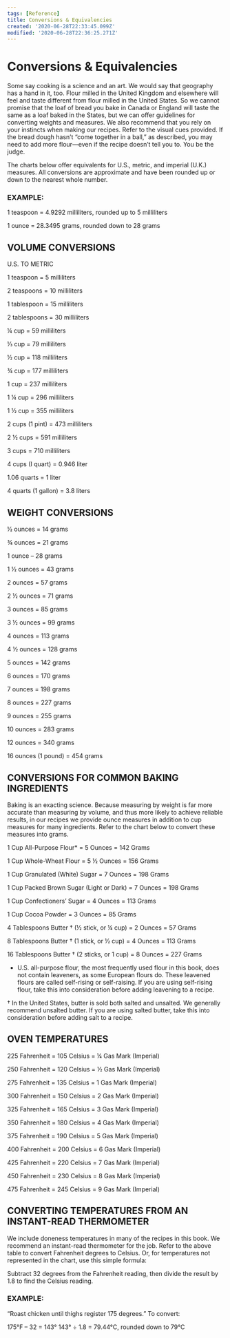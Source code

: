 ```yaml
---
tags: [Reference]
title: Conversions & Equivalencies
created: '2020-06-28T22:33:45.099Z'
modified: '2020-06-28T22:36:25.271Z'
---
```


# Conversions & Equivalencies

Some say cooking is a science and an art. We would say that geography has a hand in it, too. Flour milled in the United Kingdom and elsewhere will feel and taste different from flour milled in the United States. So we cannot promise that the loaf of bread you bake in Canada or England will taste the same as a loaf baked in the States, but we can offer guidelines for converting weights and measures. We also recommend that you rely on your instincts when making our recipes. Refer to the visual cues provided. If the bread dough hasn’t “come together in a ball,” as described, you may need to add more flour—even if the recipe doesn’t tell you to. You be the judge.

The charts below offer equivalents for U.S., metric, and imperial (U.K.) measures. All conversions are approximate and have been rounded up or down to the nearest whole number.

### EXAMPLE:

1 teaspoon = 4.9292 milliliters, rounded up to 5 milliliters

1 ounce = 28.3495 grams, rounded down to 28 grams

## VOLUME CONVERSIONS

U.S. TO METRIC

1 teaspoon = 5 milliliters

2 teaspoons = 10 milliliters

1 tablespoon = 15 milliliters

2 tablespoons = 30 milliliters

¼ cup = 59 milliliters

⅓ cup = 79 milliliters

½ cup = 118 milliliters

¾ cup = 177 milliliters

1 cup = 237 milliliters

1 ¼ cup = 296 milliliters

1 ½ cup = 355 milliliters

2 cups (1 pint) = 473 milliliters

2 ½ cups = 591 milliliters

3 cups = 710 milliliters

4 cups (I quart) = 0.946 liter

1.06 quarts = 1 liter

4 quarts (1 gallon) = 3.8 liters

## WEIGHT CONVERSIONS

½ ounces = 14 grams

¾ ounces = 21 grams

1 ounce – 28 grams

1 ½ ounces = 43 grams

2 ounces = 57 grams

2 ½ ounces = 71 grams

3 ounces = 85 grams

3 ½ ounces = 99 grams

4 ounces = 113 grams

4 ½ ounces = 128 grams

5 ounces = 142 grams

6 ounces = 170 grams

7 ounces = 198 grams

8 ounces = 227 grams

9 ounces = 255 grams

10 ounces = 283 grams

12 ounces = 340 grams

16 ounces (1 pound) = 454 grams

## CONVERSIONS FOR COMMON BAKING INGREDIENTS

Baking is an exacting science. Because measuring by weight is far more accurate than measuring by volume, and thus more likely to achieve reliable results, in our recipes we provide ounce measures in addition to cup measures for many ingredients. Refer to the chart below to convert these measures into grams.

1 Cup All-Purpose Flour* = 5 Ounces = 142 Grams

1 Cup Whole-Wheat Flour = 5 ½ Ounces = 156 Grams

1 Cup Granulated (White) Sugar = 7 Ounces = 198 Grams

1 Cup Packed Brown Sugar (Light or Dark) = 7 Ounces = 198 Grams

1 Cup Confectioners’ Sugar = 4 Ounces = 113 Grams

1 Cup Cocoa Powder = 3 Ounces = 85 Grams

4 Tablespoons Butter † (½ stick, or ¼ cup) = 2 Ounces = 57 Grams

8 Tablespoons Butter † (1 stick, or ½ cup) = 4 Ounces = 113 Grams

16 Tablespoons Butter † (2 sticks, or 1 cup) = 8 Ounces = 227 Grams

* U.S. all-purpose flour, the most frequently used flour in this book, does not contain leaveners, as some European flours do. These leavened flours are called self-rising or self-raising. If you are using self-rising flour, take this into consideration before adding leavening to a recipe.

† In the United States, butter is sold both salted and unsalted. We generally recommend unsalted butter. If you are using salted butter, take this into consideration before adding salt to a recipe.

## OVEN TEMPERATURES

225 Fahrenheit = 105 Celsius = ¼ Gas Mark (Imperial)

250 Fahrenheit = 120 Celsius = ½ Gas Mark (Imperial)

275 Fahrenheit = 135 Celsius = 1 Gas Mark (Imperial)

300 Fahrenheit = 150 Celsius = 2 Gas Mark (Imperial)

325 Fahrenheit = 165 Celsius = 3 Gas Mark (Imperial)

350 Fahrenheit = 180 Celsius = 4 Gas Mark (Imperial)

375 Fahrenheit = 190 Celsius = 5 Gas Mark (Imperial)

400 Fahrenheit = 200 Celsius = 6 Gas Mark (Imperial)

425 Fahrenheit = 220 Celsius = 7 Gas Mark (Imperial)

450 Fahrenheit = 230 Celsius = 8 Gas Mark (Imperial)

475 Fahrenheit = 245 Celsius = 9 Gas Mark (Imperial)

 
## CONVERTING TEMPERATURES FROM AN INSTANT-READ THERMOMETER

We include doneness temperatures in many of the recipes in this book. We recommend an instant-read thermometer for the job. Refer to the above table to convert Fahrenheit degrees to Celsius. Or, for temperatures not represented in the chart, use this simple formula:

Subtract 32 degrees from the Fahrenheit reading, then divide the result by 1.8 to find the Celsius reading.

### EXAMPLE:

“Roast chicken until thighs register 175 degrees.” To convert:

175°F – 32 = 143°
143° ÷ 1.8 = 79.44°C, rounded down to 79°C
